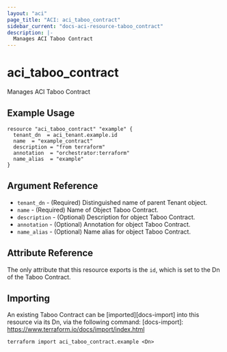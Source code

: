 ```yaml
---
layout: "aci"
page_title: "ACI: aci_taboo_contract"
sidebar_current: "docs-aci-resource-taboo_contract"
description: |-
  Manages ACI Taboo Contract
---
```


# aci_taboo_contract

Manages ACI Taboo Contract

## Example Usage

```hcl
resource "aci_taboo_contract" "example" {
  tenant_dn  = aci_tenant.example.id
  name  = "example_contract"
  description = "from terraform"
  annotation  = "orchestrator:terraform"
  name_alias  = "example"
}
```

## Argument Reference

- `tenant_dn` - (Required) Distinguished name of parent Tenant object.
- `name` - (Required) Name of Object Taboo Contract.
- `description` - (Optional) Description for object Taboo Contract.
- `annotation` - (Optional) Annotation for object Taboo Contract.
- `name_alias` - (Optional) Name alias for object Taboo Contract.

## Attribute Reference

The only attribute that this resource exports is the `id`, which is set to the
Dn of the Taboo Contract.

## Importing

An existing Taboo Contract can be [imported][docs-import] into this resource via its Dn, via the following command:
[docs-import]: https://www.terraform.io/docs/import/index.html

```
terraform import aci_taboo_contract.example <Dn>
```
